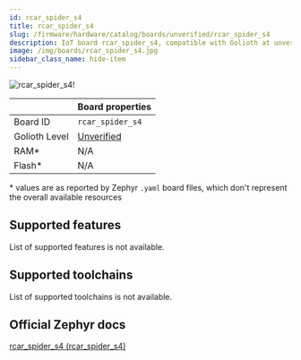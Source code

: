 ```yaml
---
id: rcar_spider_s4
title: rcar_spider_s4
slug: /firmware/hardware/catalog/boards/unverified/rcar_spider_s4
description: IoT board rcar_spider_s4, compatible with Golioth at unverified level.
image: /img/boards/rcar_spider_s4.jpg
sidebar_class_name: hide-item
---
```


[//]: # (This is an auto-generated file, do not edit! Changes to it will be lost upon re-generation)

![rcar_spider_s4!](/img/boards/rcar_spider_s4.jpg "rcar_spider_s4")

|                | Board properties     |
| -------------  | -------------------- |
| Board ID       | `rcar_spider_s4` |
| Golioth Level  | [Unverified](/firmware/hardware#unverified-boards) |
| RAM*           | N/A |
| Flash*         | N/A |

\* values are as reported by Zephyr `.yaml` board files, which don't represent the overall available resources



## Supported features

List of supported features is not available.

## Supported toolchains

List of supported toolchains is not available.

## Official Zephyr docs

[rcar_spider_s4 (rcar_spider_s4)](https://docs.zephyrproject.org/latest/boards/renesas/rcar_spider_s4/doc/index.html)
